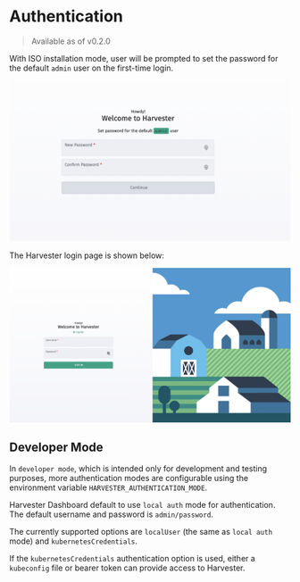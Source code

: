 # Authentication

>  Available as of v0.2.0

With ISO installation mode, user will be prompted to set the password for the default `admin` user on the first-time login.

![auth](./assets/first-log-in.png)


The Harvester login page is shown below:

![auth](./assets/authentication.png)



## Developer Mode
In `developer mode`, which is intended only for development and testing purposes, more authentication modes are configurable using the environment variable `HARVESTER_AUTHENTICATION_MODE`.

Harvester Dashboard default to use `local auth` mode for authentication. The default username and password is `admin/password`.

The currently supported options are `localUser` (the same as `local auth` mode) and `kubernetesCredentials`.

If the `kubernetesCredentials` authentication option is used, either a `kubeconfig` file or bearer token can provide access to Harvester.
